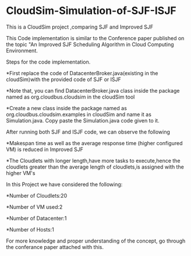# CloudSim-Simulation-of-SJF-ISJF
This is a CloudSim project ,comparing SJF and Improved SJF

This Code implementation is similar to the Conference paper published on the topic "An Improved SJF Scheduling Algorithm in Cloud Computing Environment.

Steps for the code implementation.

*First replace the code of DatacenterBroker.java(existing in the cloudSim)with the provided code of SJF or ISJF

*Note that, you can find DatacenterBroker.java class inside the package named as org.cloudbus.cloudsim in the cloudSim tool 

*Create a new class inside the package named as org.cloudbus.cloudsim.examples in cloudSim and name it as Simulation.java. Copy paste the Simulation.java code given to it.


After running both SJF and ISJF code, we can observe the following

*Makespan time as well as the average response time (higher configured VM) is reduced in Improved SJF

*The Cloudlets with longer length,have more tasks to execute,hence the cloudlets greater than the average length of cloudlets,is assigned with the higher VM's

In this Project we have considered the following:

*Number of Cloudlets:20

*Number of VM used:2

*Number of Datacenter:1

*Number of Hosts:1

For more knowledge and proper understanding of the concept, go through the conferance paper attached with this.


